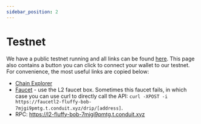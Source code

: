 ```yaml
---
sidebar_position: 2
---
```


# Testnet

We have a public testnet running and all links can be found [here](https://app.conduit.xyz/published/view/fluffy-bob-7mjgi9pmtg). This page also contains a button you can click to connect your wallet to our testnet. For convenience, the most useful links are copied below:

- [Chain Explorer](https://explorerl2-fluffy-bob-7mjgi9pmtg.t.conduit.xyz)
- [Faucet](https://app.conduit.xyz/published/view/fluffy-bob-7mjgi9pmtg) - use the L2 faucet box. Sometimes this faucet fails, in which case you can use curl to directly call the API: 
`curl -XPOST -i https://faucetl2-fluffy-bob-7mjgi9pmtg.t.conduit.xyz/drip/[address]`.
- RPC: https://l2-fluffy-bob-7mjgi9pmtg.t.conduit.xyz


